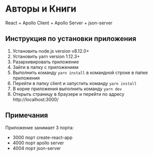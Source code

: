 # Авторы и Книги

React + Apollo Client + Apollo Server + json-server

## Инструкция по установки приложения

1. Установить node.js version v8.12.0+
2. Установить yarn version 1.12.3+
3. Разархивировать приложение
4. Зайти в папку с приложением
5. Выполнить команду
   `yarn install`
   в командной строке в папке приложения
6. Перейти в папку client и запустить команду
   `yarn install`
7. В корне приложения выполнить команду
   `yarn dev`
8. Открыть страницу в браузере и перейти по адресу
   http://localhost:3000/

## Примечания

Приложение занимает 3 порта:

- 3000 порт create-react-app
- 4000 порт apollo server
- 4004 порт json-server
